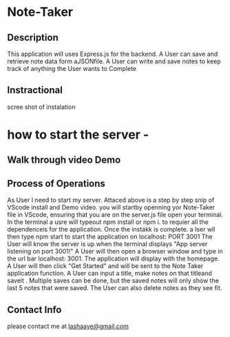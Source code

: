 # Note-Taker

## Description

This application will uses Express.js for the backend. A User can save and retrieve note data form aJSONfile. A User can write and save notes to keep track of anything the User wants to Complete

## Instractional

scree shot of instalation

# how to start the server -


## Walk through video Demo


## Process of Operations 

As User I need to start my server. Attaced above is a step by step snip of VScode install and Demo video. you will startby openning yor Note-Taker file in VScode, ensuring that you are on the server.js file open your terminal. In the terminal a usre will typeout npm install or npm i. to requier all the dependenceis for the application. Once the instakk is complete. a Iser wll then type npm start to start the application on localhost: PORT 3001 The User will know the server is up when the terminal displays "App server listening on port 3001!" A User will then open a browser window and type in the url bar localhost: 3001. The application will display with the homepage. A User will then click "Get Started" and will be sent to the Note Taker application function. A User can input a title, make notes on that titleand saveit . Multiple saves can be done, but the saved notes will only show the last 5 notes that were saved. The User can also delete notes as they see fit.

## Contact Info

please contact me at lashaaye@gmail.com


